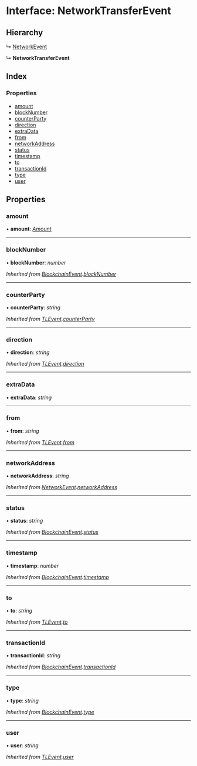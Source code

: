 # Interface: NetworkTransferEvent

## Hierarchy

↳ [NetworkEvent](_typings_.networkevent.md)

↳ **NetworkTransferEvent**

## Index

### Properties

- [amount](_typings_.networktransferevent.md#amount)
- [blockNumber](_typings_.networktransferevent.md#blocknumber)
- [counterParty](_typings_.networktransferevent.md#counterparty)
- [direction](_typings_.networktransferevent.md#direction)
- [extraData](_typings_.networktransferevent.md#extradata)
- [from](_typings_.networktransferevent.md#from)
- [networkAddress](_typings_.networktransferevent.md#networkaddress)
- [status](_typings_.networktransferevent.md#status)
- [timestamp](_typings_.networktransferevent.md#timestamp)
- [to](_typings_.networktransferevent.md#to)
- [transactionId](_typings_.networktransferevent.md#transactionid)
- [type](_typings_.networktransferevent.md#type)
- [user](_typings_.networktransferevent.md#user)

## Properties

### amount

• **amount**: _[Amount](_typings_.amount.md)_

---

### blockNumber

• **blockNumber**: _number_

_Inherited from [BlockchainEvent](_typings_.blockchainevent.md).[blockNumber](_typings_.blockchainevent.md#blocknumber)_

---

### counterParty

• **counterParty**: _string_

_Inherited from [TLEvent](_typings_.tlevent.md).[counterParty](_typings_.tlevent.md#counterparty)_

---

### direction

• **direction**: _string_

_Inherited from [TLEvent](_typings_.tlevent.md).[direction](_typings_.tlevent.md#direction)_

---

### extraData

• **extraData**: _string_

---

### from

• **from**: _string_

_Inherited from [TLEvent](_typings_.tlevent.md).[from](_typings_.tlevent.md#from)_

---

### networkAddress

• **networkAddress**: _string_

_Inherited from [NetworkEvent](_typings_.networkevent.md).[networkAddress](_typings_.networkevent.md#networkaddress)_

---

### status

• **status**: _string_

_Inherited from [BlockchainEvent](_typings_.blockchainevent.md).[status](_typings_.blockchainevent.md#status)_

---

### timestamp

• **timestamp**: _number_

_Inherited from [BlockchainEvent](_typings_.blockchainevent.md).[timestamp](_typings_.blockchainevent.md#timestamp)_

---

### to

• **to**: _string_

_Inherited from [TLEvent](_typings_.tlevent.md).[to](_typings_.tlevent.md#to)_

---

### transactionId

• **transactionId**: _string_

_Inherited from [BlockchainEvent](_typings_.blockchainevent.md).[transactionId](_typings_.blockchainevent.md#transactionid)_

---

### type

• **type**: _string_

_Inherited from [BlockchainEvent](_typings_.blockchainevent.md).[type](_typings_.blockchainevent.md#type)_

---

### user

• **user**: _string_

_Inherited from [TLEvent](_typings_.tlevent.md).[user](_typings_.tlevent.md#user)_
